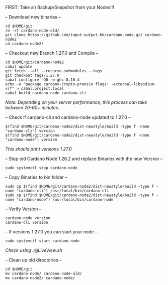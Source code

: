 FIRST: Take an Backup/Snapshot from your Nodes!!!


– Download new binaries –
```
cd $HOME/git
rm -rf cardano-node-old/
git clone https://github.com/input-output-hk/cardano-node.git cardano-node2
cd cardano-node2/
```

– Checkout new Branch 1.27.0 and Compile –
```
cd $HOME/git/cardano-node2
cabal update
git fetch --all --recurse-submodules --tags
git checkout tags/1.27.0
cabal configure -O0 -w ghc-8.10.4
echo -e "package cardano-crypto-praos\n flags: -external-libsodium-vrf" > cabal.project.local
cabal build cardano-node cardano-cli
```
*Note: Depending on your server performance, this process can take between 20-60+ minutes.*

– Check if cardano-cli and cardano-node updated to 1.27.0 –
```
$(find $HOME/git/cardano-node2/dist-newstyle/build -type f -name "cardano-cli") version
$(find $HOME/git/cardano-node2/dist-newstyle/build -type f -name "cardano-node") version
```
*This should print versions 1.27.0*

– Stop old Cardano Node 1.26.2 and replace Binaries with the new Version – 
```
sudo systemctl stop cardano-node
```

–  Copy Binaries to bin folder – 
```
sudo cp $(find $HOME/git/cardano-node2/dist-newstyle/build -type f -name "cardano-cli") /usr/local/bin/cardano-cli
sudo cp $(find $HOME/git/cardano-node2/dist-newstyle/build -type f -name "cardano-node") /usr/local/bin/cardano-node
```

– Verify Version – 
```
cardano-node version
cardano-cli version
```

– If versions 1.27.0 you can start your node – 
```
sudo systemctl start cardano-node
```
*Check using ./gLiveView.sh*


– Clean up old directories – 
```
cd $HOME/git
mv cardano-node/ cardano-node-old/
mv cardano-node2/ cardano-node/
```

